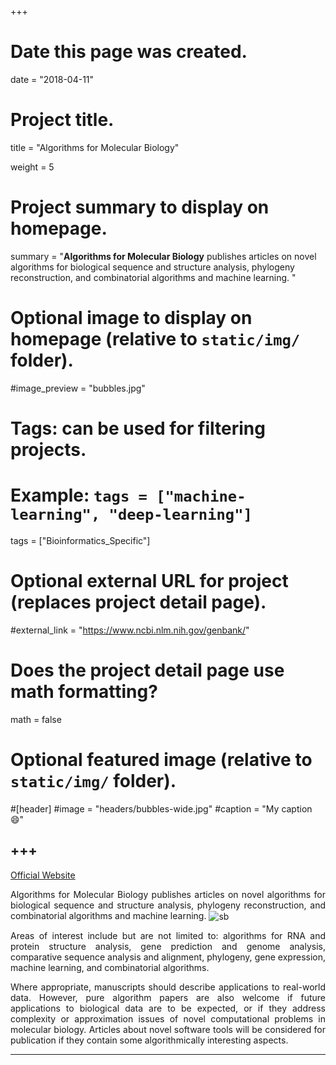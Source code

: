 +++
# Date this page was created.
date = "2018-04-11"

# Project title.
title = "Algorithms for Molecular Biology"

weight = 5
# Project summary to display on homepage.
summary = "**Algorithms for Molecular Biology** publishes articles on novel algorithms for biological sequence and structure analysis, phylogeny reconstruction, and combinatorial algorithms and machine learning. "

# Optional image to display on homepage (relative to `static/img/` folder).
#image_preview = "bubbles.jpg"

# Tags: can be used for filtering projects.
# Example: `tags = ["machine-learning", "deep-learning"]`
tags = ["Bioinformatics_Specific"]

# Optional external URL for project (replaces project detail page).
#external_link = "https://www.ncbi.nlm.nih.gov/genbank/"

# Does the project detail page use math formatting?
math = false

# Optional featured image (relative to `static/img/` folder).
#[header]
#image = "headers/bubbles-wide.jpg"
#caption = "My caption :smile:"


+++
---
[Official Website](https://almob.biomedcentral.com/)

<p align="justify">Algorithms for Molecular Biology publishes articles on novel algorithms for biological sequence and structure analysis, phylogeny reconstruction, and combinatorial algorithms and machine learning.

<img src="/img/journal/spec/Algorithm for MB.png" alt="sb" align=center />

<p align="justify">Areas of interest include but are not limited to: algorithms for RNA and protein structure analysis, gene prediction and genome analysis, comparative sequence analysis and alignment, phylogeny, gene expression, machine learning, and combinatorial algorithms.

<p align="justify">Where appropriate, manuscripts should describe applications to real-world data. However, pure algorithm papers are also welcome if future applications to biological data are to be expected, or if they address complexity or approximation issues of novel computational problems in molecular biology. Articles about novel software tools will be considered for publication if they contain some algorithmically interesting aspects.

---